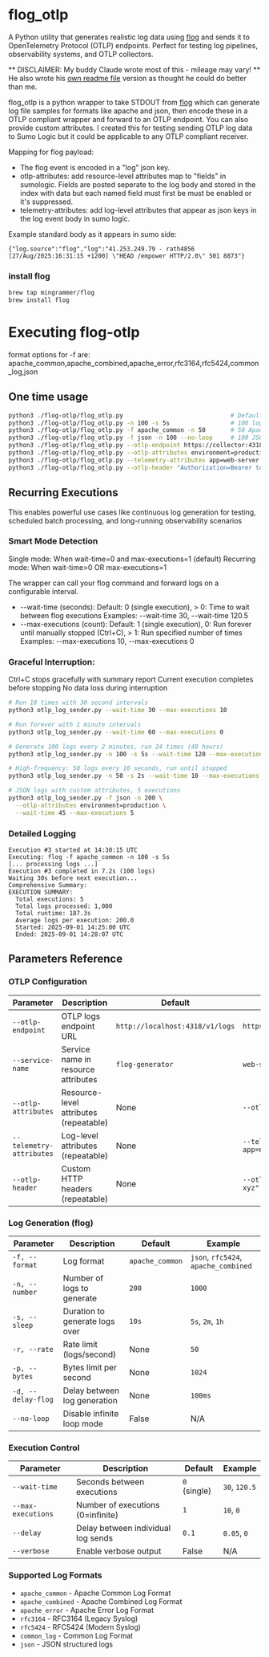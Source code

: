 # flog_otlp
A Python utility that generates realistic log data using [flog](https://github.com/mingrammer/flog) and sends it to OpenTelemetry Protocol (OTLP) endpoints. Perfect for testing log pipelines, observability systems, and OTLP collectors.

** DISCLAIMER: My buddy Claude wrote most of this - mileage may vary! **
He also wrote his [own readme file](readme.claudes.version.md) version as thought he could do better than me.

flog_otlp is a python wrapper to take STDOUT from [flog](https://github.com/mingrammer/flog) which can generate log file samples for formats like apache and json, then encode these in a OTLP compliant wrapper and forward to an OTLP endpoint. You can also provide custom attributes. I created this for testing sending OTLP log data to Sumo Logic but it could be applicable to any OTLP compliant receiver.

Mapping for flog payload:
- The flog event is encoded in a "log" json key.
- otlp-attributes: add resource-level attributes map to "fields" in sumologic. Fields are posted seperate to the log body and stored in the index with data but each named field must first be must be enabled or it's suppressed.
- telemetry-attributes: add log-level attributes that appear as json keys in the log event body in sumo logic.

Example standard body as it appears in sumo side:

```
{"log.source":"flog","log":"41.253.249.79 - rath4856 [27/Aug/2025:16:31:15 +1200] \"HEAD /empower HTTP/2.0\" 501 8873"}
```

### install flog

```bash
brew tap mingrammer/flog
brew install flog
```

# Executing flog-otlp
format options for -f are: apache_common,apache_combined,apache_error,rfc3164,rfc5424,common_log,json

## One time usage

```bash
python3 ./flog-otlp/flog_otlp.py                              # Default: 200 logs over 10 seconds
python3 ./flog-otlp/flog_otlp.py -n 100 -s 5s                 # 100 logs over 5 seconds  
python3 ./flog-otlp/flog_otlp.py -f apache_common -n 50       # 50 Apache common format logs
python3 ./flog-otlp/flog_otlp.py -f json -n 100 --no-loop     # 100 JSON logs, no infinite loop
python3 ./flog-otlp/flog_otlp.py --otlp-endpoint https://collector:4318/v1/logs  # Custom endpoint
python3 ./flog-otlp/flog_otlp.py --otlp-attributes environment=production --otlp-attributes region=us-east-1
python3 ./flog-otlp/flog_otlp.py --telemetry-attributes app=web-server --telemetry-attributes debug=true
python3 ./flog-otlp/flog_otlp.py --otlp-header "Authorization=Bearer token123" --otlp-header "X-Custom=value"
```

## Recurring Executions
This enables powerful use cases like continuous log generation for testing, scheduled batch processing, and long-running observability scenarios

### Smart Mode Detection
Single mode: When wait-time=0 and max-executions=1 (default)
Recurring mode: When wait-time>0 OR max-executions=1

The wrapper can call your flog command and forward logs on a configurable interval.

- --wait-time (seconds): Default: 0 (single execution),  > 0: Time to wait between flog executions
Examples: --wait-time 30, --wait-time 120.5
- --max-executions (count): Default: 1 (single execution), 0: Run forever until manually stopped (Ctrl+C), > 1: Run specified number of times
Examples: --max-executions 10, --max-executions 0

### Graceful Interruption:
Ctrl+C stops gracefully with summary report
Current execution completes before stopping
No data loss during interruption

```bash
# Run 10 times with 30 second intervals
python3 otlp_log_sender.py --wait-time 30 --max-executions 10

# Run forever with 1 minute intervals  
python3 otlp_log_sender.py --wait-time 60 --max-executions 0

# Generate 100 logs every 2 minutes, run 24 times (48 hours)
python3 otlp_log_sender.py -n 100 -s 5s --wait-time 120 --max-executions 24

# High-frequency: 50 logs every 10 seconds, run until stopped
python3 otlp_log_sender.py -n 50 -s 2s --wait-time 10 --max-executions 0

# JSON logs with custom attributes, 5 executions
python3 otlp_log_sender.py -f json -n 200 \
  --otlp-attributes environment=production \
  --wait-time 45 --max-executions 5

```

### Detailed Logging

```
Execution #3 started at 14:30:15 UTC
Executing: flog -f apache_common -n 100 -s 5s
[... processing logs ...]
Execution #3 completed in 7.2s (100 logs)
Waiting 30s before next execution...
Comprehensive Summary:
EXECUTION SUMMARY:
  Total executions: 5
  Total logs processed: 1,000  
  Total runtime: 187.3s
  Average logs per execution: 200.0
  Started: 2025-09-01 14:25:00 UTC
  Ended: 2025-09-01 14:28:07 UTC
```

## Parameters Reference

### OTLP Configuration
| Parameter | Description | Default | Example |
|-----------|-------------|---------|---------|
| `--otlp-endpoint` | OTLP logs endpoint URL | `http://localhost:4318/v1/logs` | `https://collector:4318/v1/logs` |
| `--service-name` | Service name in resource attributes | `flog-generator` | `web-server` |
| `--otlp-attributes` | Resource-level attributes (repeatable) | None | `--otlp-attributes env=prod` |
| `--telemetry-attributes` | Log-level attributes (repeatable) | None | `--telemetry-attributes app=nginx` |
| `--otlp-header` | Custom HTTP headers (repeatable) | None | `--otlp-header "Auth=Bearer xyz"` |

### Log Generation (flog)
| Parameter | Description | Default | Example |
|-----------|-------------|---------|---------|
| `-f, --format` | Log format | `apache_common` | `json`, `rfc5424`, `apache_combined` |
| `-n, --number` | Number of logs to generate | `200` | `1000` |
| `-s, --sleep` | Duration to generate logs over | `10s` | `5s`, `2m`, `1h` |
| `-r, --rate` | Rate limit (logs/second) | None | `50` |
| `-p, --bytes` | Bytes limit per second | None | `1024` |
| `-d, --delay-flog` | Delay between log generation | None | `100ms` |
| `--no-loop` | Disable infinite loop mode | False | N/A |

### Execution Control
| Parameter | Description | Default | Example |
|-----------|-------------|---------|---------|
| `--wait-time` | Seconds between executions | `0` (single) | `30`, `120.5` |
| `--max-executions` | Number of executions (0=infinite) | `1` | `10`, `0` |
| `--delay` | Delay between individual log sends | `0.1` | `0.05`, `0` |
| `--verbose` | Enable verbose output | False | N/A |

### Supported Log Formats
- `apache_common` - Apache Common Log Format
- `apache_combined` - Apache Combined Log Format  
- `apache_error` - Apache Error Log Format
- `rfc3164` - RFC3164 (Legacy Syslog)
- `rfc5424` - RFC5424 (Modern Syslog)
- `common_log` - Common Log Format
- `json` - JSON structured logs